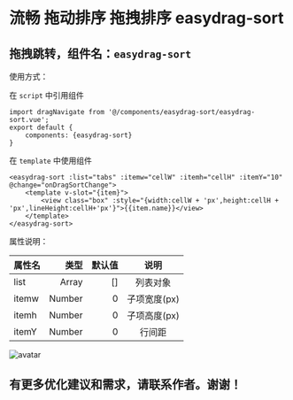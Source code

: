 # 流畅 拖动排序 拖拽排序 easydrag-sort
## 拖拽跳转，组件名：`easydrag-sort`

使用方式：

在 `script` 中引用组件

```
import dragNavigate from '@/components/easydrag-sort/easydrag-sort.vue';
export default {
    components: {easydrag-sort}
}
```
在 `template` 中使用组件

```
<easydrag-sort :list="tabs" :itemw="cellW" :itemh="cellH" :itemY="10" @change="onDragSortChange">
	<template v-slot="{item}">
		<view class="box" :style="{width:cellW + 'px',height:cellH + 'px',lineHeight:cellH+'px'}">{{item.name}}</view>
	</template>
</easydrag-sort>
```
属性说明：

|属性名		|类型		|默认值			|说明|
| --------  | -----:	|-----:			| :----:  |
|list		|Array	|[]				|列表对象|
|itemw		|Number	|0				|子项宽度(px)|
|itemh		|Number	|0					|子项高度(px)|
|itemY		|Number	|0				|行间距|

![avatar](https://vkceyugu.cdn.bspapp.com/VKCEYUGU-e012c0ab-5ec3-47f7-a025-7bc1e09dd5b5/3d22e35c-81e9-4068-ab4f-fc29e63219de.gif)
## 有更多优化建议和需求，请联系作者。谢谢！

